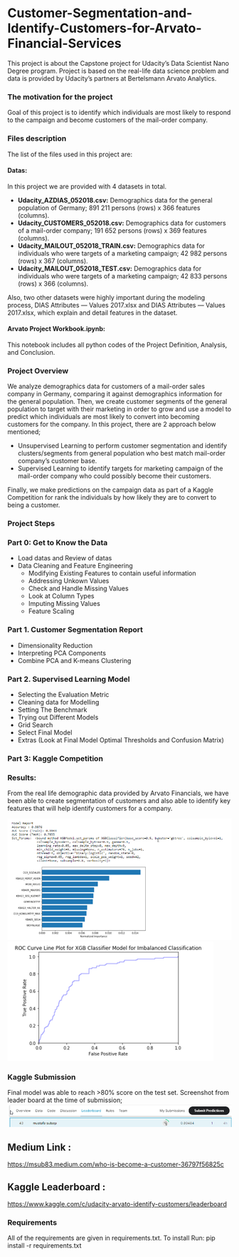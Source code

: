 # Customer-Segmentation-and-Identify-Customers-for-Arvato-Financial-Services
This project is about the Capstone project for Udacity’s Data Scientist Nano Degree program. Project is based on the real-life data science problem and data is provided by Udacity’s partners at Bertelsmann Arvato Analytics. 


### The motivation for the project
Goal of this project is to identify which individuals are most likely to respond to the campaign and become customers of the mail-order company.

### Files description

The list of the files used in this project are:

#### Datas:

In this project we are provided with 4 datasets in total.
 - **Udacity_AZDIAS_052018.csv:** Demographics data for the general population of Germany; 891 211 persons (rows) x 366 features (columns).
 - **Udacity_CUSTOMERS_052018.csv:** Demographics data for customers of a mail-order company; 191 652 persons (rows) x 369 features (columns).
 - **Udacity_MAILOUT_052018_TRAIN.csv:** Demographics data for individuals who were targets of a marketing campaign; 42 982 persons (rows) x 367 (columns).
 - **Udacity_MAILOUT_052018_TEST.csv:** Demographics data for individuals who were targets of a marketing campaign; 42 833 persons (rows) x 366 (columns).

Also, two other datasets were highly important during the modeling process, DIAS Attributes — Values 2017.xlsx and DIAS Attributes — Values 2017.xlsx, which explain and detail features in the dataset.

#### Arvato Project Workbook.ipynb: 

This notebook includes all python codes of the Project Definition, Analysis, and Conclusion.

### Project Overview

We analyze demographics data for customers of a mail-order sales company in Germany, comparing it against demographics information for the general population. Then, we create customer segments of the general population to target with their marketing in order to grow and use a model to predict which individuals are most likely to convert into becoming customers for the company. 
In this project, there are 2 approach below mentioned;

- Unsupervised Learning to perform customer segmentation and identify clusters/segments from general population who best match mail-order company’s customer base.
- Supervised Learning to identify targets for marketing campaign of the mail-order company who could possibly become their customers.

Finally, we make predictions on the campaign data as part of a Kaggle Competition for rank the individuals by how likely they are to convert to being a customer.

### Project Steps

### Part 0: Get to Know the Data
- Load datas and Review of datas
- Data Cleaning and Feature Engineering
    - Modifying Existing Features to contain useful information
    - Addressing Unkown Values
    - Check and Handle Missing Values
    - Look at Column Types
    - Imputing Missing Values
    - Feature Scaling
    
### Part 1. Customer Segmentation Report
- Dimensionality Reduction
- Interpreting PCA Components
- Combine PCA and K-means Clustering

### Part 2. Supervised Learning Model
- Selecting the Evaluation Metric
- Cleaning data for Modelling
- Setting The Benchmark
- Trying out Different Models
- Grid Search
- Select Final Model
- Extras (Look at Final Model Optimal Thresholds and Confusion Matrix)

### Part 3: Kaggle Competition



### Results:

From the real life demographic data provided by Arvato Financials, we have been able to create segmentation of customers and also able to identify key features that will help identify customers for a company.

![Main Page](Images/Results1.png)
![Main Page](Images/Results2.png)


### Kaggle Submission

Final model was able to reach >80% score on the test set. Screenshot from leader board at the time of submission;
![Main Page](Images/KaggleSubmission.png)



## Medium Link :
https://msub83.medium.com/who-is-become-a-customer-36797f56825c

## Kaggle Leaderboard :
https://www.kaggle.com/c/udacity-arvato-identify-customers/leaderboard


### Requirements

All of the requirements are given in requirements.txt. To install Run: pip install -r requirements.txt
